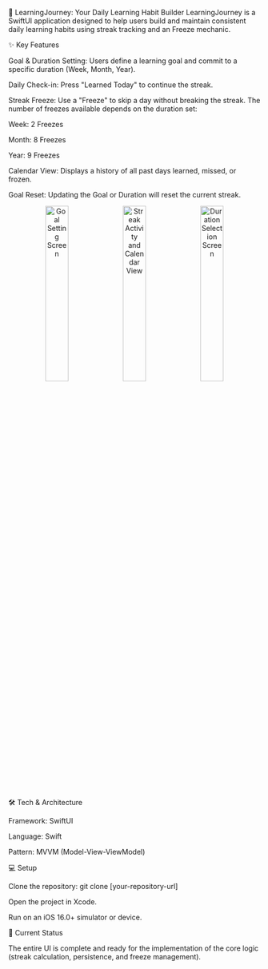 🎯 LearningJourney: Your Daily Learning Habit Builder
LearningJourney is a SwiftUI application designed to help users build and maintain consistent daily learning habits using streak tracking and an Freeze mechanic.

✨ Key Features

Goal & Duration Setting: Users define a learning goal and commit to a specific duration (Week, Month, Year).

Daily Check-in: Press "Learned Today" to continue the streak.

Streak Freeze: Use a "Freeze" to skip a day without breaking the streak. The number of freezes available depends on the duration set:

Week: 2 Freezes

Month: 8 Freezes

Year: 9 Freezes

Calendar View: Displays a history of all past days learned, missed, or frozen.

Goal Reset: Updating the Goal or Duration will reset the current streak.

<div align="center">
  <img src="https://github.com/user-attachments/assets/930cd088-4c7d-463b-8a55-2a245c0c0946" width="30%" alt="Goal Setting Screen" />
  <img src="https://github.com/user-attachments/assets/74692cb7-a7ef-4a39-812b-b34e4457ce3f" width="30%" alt="Streak Activity and Calendar View" />
  <img src="https://github.com/user-attachments/assets/1ae6a481-4afd-4a00-8e8c-8db7f3ce3549" width="30%" alt="Duration Selection Screen" />
</div>

🛠️ Tech & Architecture

Framework: SwiftUI

Language: Swift

Pattern: MVVM (Model-View-ViewModel)

💻 Setup

Clone the repository: git clone [your-repository-url]

Open the project in Xcode.

Run on an iOS 16.0+ simulator or device.

🚧 Current Status

The entire UI is complete and ready for the implementation of the core logic (streak calculation, persistence, and freeze management).
